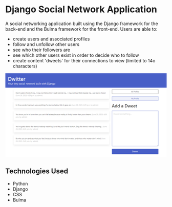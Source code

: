 # Django Social Network Application

A social networking application built using the Django framework 
for the back-end and the Bulma framework for the front-end.
Users are able to:
- create users and associated profiles
- follow and unfollow other users
- see who their followers are
- see which other users exist in order to decide who to
follow
- create content 'dweets' for their connections to view (limited to 14o characters)

![screenshot](screenshot_1.png)

## Technologies Used

- Python
- Django
- CSS 
- Bulma
